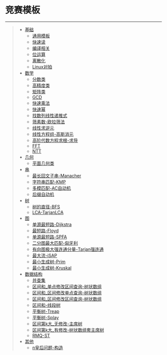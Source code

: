 # 竞赛模板

---

> - [基础](/算法/竞赛模板/基础.md)
>     - [通用模板](/算法/竞赛模板/基础.md#通用模板)
>     - [快速读](/算法/竞赛模板/基础.md#快速读)
>     - [编译相关](/算法/竞赛模板/基础.md#编译相关)
>     - [位运算](/算法/竞赛模板/基础.md#位运算)
>     - [离散化](/算法/竞赛模板/基础.md#离散化)
>     - [Linux对拍](/算法/竞赛模板/基础.md#linux对拍)
> - [数学](/算法/竞赛模板/数学.md)
>     - [分数类](/算法/竞赛模板/数学.md#分数类)
>     - [高精度类](/算法/竞赛模板/数学.md#高精度类)
>     - [矩阵类](/算法/竞赛模板/数学.md#矩阵类)
>     - [GCD](/算法/竞赛模板/数学.md#gcd)
>     - [快速乘法](/算法/竞赛模板/数学.md#快速乘法)
>     - [快速幂](/算法/竞赛模板/数学.md#快速幂)
>     - [找数列线性递推式](/算法/竞赛模板/数学.md#找数列线性递推式)
>     - [筛素数-欧拉筛法](/算法/竞赛模板/数学.md#筛素数-欧拉筛法)
>     - [线性求逆元](/算法/竞赛模板/数学.md#线性求逆元)
>     - [线性方程组-高斯消元](/算法/竞赛模板/数学.md#线性方程组-高斯消元)
>     - [高阶代数方程求根-求导](/算法/竞赛模板/数学.md#高阶代数方程求根-求导)
>     - [FFT](/算法/竞赛模板/数学.md#fft)
>     - [NTT](/算法/竞赛模板/数学.md#ntt)
> - [几何](/算法/竞赛模板/几何.md)
>     - [平面几何类](/算法/竞赛模板/几何.md#平面几何类)
> - [串](/算法/竞赛模板/串.md)
>     - [最长回文子串-Manacher](/算法/竞赛模板/串.md#最长回文子串-manacher)
>     - [字符串匹配-KMP](/算法/竞赛模板/串.md#字符串匹配-kmp)
>     - [多模匹配-AC自动机](/算法/竞赛模板/串.md#多模匹配-ac自动机)
>     - [后缀自动机](/算法/竞赛模板/串.md#后缀自动机)
> - [树 <!-- {docsify-ignore} -->](/算法/竞赛模板/树.md)
>     - [树的直径-BFS](/算法/竞赛模板/树.md#树的直径-bfs)
>     - [LCA-TarjanLCA](/算法/竞赛模板/树.md#lca-tarjanlca)
> - [图](/算法/竞赛模板/图.md)
>     - [单源最短路-Dijkstra](/算法/竞赛模板/图.md#单源最短路-dijkstra)
>     - [最短路-Floyd](/算法/竞赛模板/图.md#最短路-floyd)
>     - [单源最短路-SPFA](/算法/竞赛模板/图.md#单源最短路-spfa)
>     - [二分图最大匹配-匈牙利](/算法/竞赛模板/图.md#二分图最大匹配-匈牙利)
>     - [有向图极大强连通分量-Tarjan强连通](/算法/竞赛模板/图.md#有向图极大强连通分量-tarjan强连通)
>     - [最大流-iSAP](/算法/竞赛模板/图.md#最大流-isap)
>     - [最小生成树-Prim](/算法/竞赛模板/图.md#最小生成树-prim)
>     - [最小生成树-Kruskal](/算法/竞赛模板/图.md#最小生成树-kruskal)
> - [数据结构](/算法/竞赛模板/数据结构.md)
>     - [并查集](/算法/竞赛模板/数据结构.md#并查集)
>     - [区间和_单点修改区间查询-树状数组](/算法/竞赛模板/数据结构.md#区间和_单点修改区间查询-树状数组)
>     - [区间和_区间修改单点查询-树状数组](/算法/竞赛模板/数据结构.md#区间和_区间修改单点查询-树状数组)
>     - [区间和_区间修改区间查询-树状数组](/算法/竞赛模板/数据结构.md#区间和_区间修改区间查询-树状数组)
>     - [区间和-线段树](/算法/竞赛模板/数据结构.md#区间和-线段树)
>     - [平衡树-Treap](/算法/竞赛模板/数据结构.md#平衡树-treap)
>     - [平衡树-Splay](/算法/竞赛模板/数据结构.md#平衡树-splay)
>     - [区间第k大_无修改-主席树](/算法/竞赛模板/数据结构.md#区间第k大_无修改-主席树)
>     - [区间第k大_有修改-树状数组套主席树](/算法/竞赛模板/数据结构.md#区间第k大_有修改-树状数组套主席树)
>     - [RMQ-ST](/算法/竞赛模板/数据结构.md#rmq-st)
> - [其他](/算法/竞赛模板/其他.md)
>     - [n皇后问题-构造](/算法/竞赛模板/其他.md#n皇后问题-构造)
